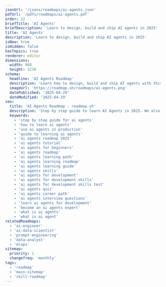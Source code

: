 ```yaml
---
jsonUrl: '/jsons/roadmaps/ai-agents.json'
pdfUrl: '/pdfs/roadmaps/ai-agents.pdf'
order: 22
briefTitle: 'AI Agents'
briefDescription: 'Learn to design, build and ship AI agents in 2025'
title: 'AI Agents'
description: 'Learn to design, build and ship AI agents in 2025'
isNew: true
isHidden: false
hasTopics: true
renderer: editor
dimensions:
  width: 968
  height: 3230
schema:
  headline: 'AI Agents Roadmap'
  description: 'Learn how to design, build and ship AI agents with this interactive step by step guide in 2025. We also have resources and short descriptions attached to the roadmap items so you can get everything you want to learn in one place.'
  imageUrl: 'https://roadmap.sh/roadmaps/ai-agents.png'
  datePublished: '2025-04-29'
  dateModified: '2025-04-29'
seo:
  title: 'AI Agents Roadmap - roadmap.sh'
  description: 'Step by step guide to learn AI Agents in 2025. We also have resources and short descriptions attached to the roadmap items so you can get everything you want to learn in one place.'
  keywords:
    - 'step by step guide for ai agents'
    - 'how to learn ai agents'
    - 'use ai agents in production'
    - 'guide to learning ai agents'
    - 'ai agents roadmap 2025'
    - 'ai agents tutorial'
    - 'ai agents for beginners'
    - 'ai agents roadmap'
    - 'ai agents learning path'
    - 'ai agents learning roadmap'
    - 'ai agents learning guide'
    - 'ai agents skills'
    - 'ai agents for development'
    - 'ai agents for development skills'
    - 'ai agents for development skills test'
    - 'ai agents quiz'
    - 'ai agents career path'
    - 'ai agents interview questions'
    - 'learn ai agents for development'
    - 'become an ai agents expert'
    - 'what is ai agents'
    - 'what is ai agent'
relatedRoadmaps:
  - 'ai-engineer'
  - 'ai-data-scientist'
  - 'prompt-engineering'
  - 'data-analyst'
  - 'mlops'
sitemap:
  priority: 1
  changefreq: 'monthly'
tags:
  - 'roadmap'
  - 'main-sitemap'
  - 'skill-roadmap'
---
```

